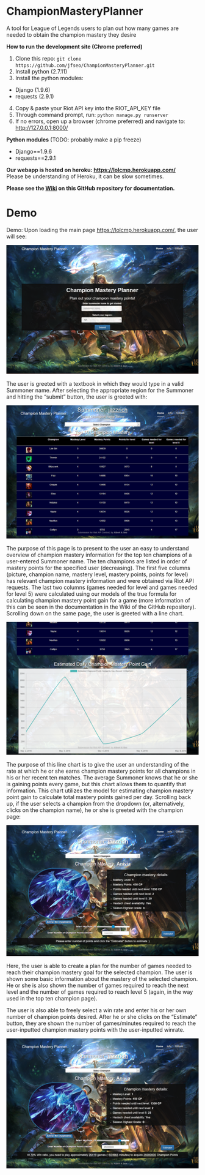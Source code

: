 # ChampionMasteryPlanner
A tool for League of Legends users to plan out how many games are needed to obtain the champion mastery they desire

**How to run the development site (Chrome preferred)**  

1. Clone this repo: ```git clone https://github.com/jfseo/ChampionMasteryPlanner.git```
2. Install python (2.7.11)
3. Install the python modules:
  * Django (1.9.6)
  * requests (2.9.1)
4. Copy & paste your Riot API key into the RIOT_API_KEY file
5. Through command prompt, run: ```python manage.py runserver```
6. If no errors, open up a browser (chrome preferred) and navigate to: http://127.0.0.1:8000/


**Python modules** (TODO: probably make a pip freeze)
* Django==1.9.6
* requests==2.9.1

**Our webapp is hosted on heroku: https://lolcmp.herokuapp.com/**  
Please be understanding of Heroku, it can be slow sometimes.

**Please see the [Wiki](https://github.com/jfseo/ChampionMasteryPlanner/wiki/Documentation) on this GitHub repository for documentation.**

# Demo

Demo:
Upon loading the main page https://lolcmp.herokuapp.com/, the user will see:

![alt tag](./images/mainpage.png)

The user is greeted with a textbook in which they would type in a valid Summoner name. After selecting the appropriate region for the Summoner and hitting the “submit” button, the user is greeted with:

![alt tag](./images/topten.png)

The purpose of this page is to present to the user an easy to understand overview of champion mastery information for the top ten champions of a user-entered Summoner name. The ten champions are listed in order of mastery points for the specified user (decreasing). The first five columns (picture, champion name, mastery level, mastery points, points for level) has relevant champion mastery information and were obtained via Riot API requests. The last two columns (games needed for level and games needed for level 5) were calculated using our models of the true formula for calculating champion mastery point gain for a game (more information of this can be seen in the documentation in the Wiki of the GitHub repository). 
Scrolling down on the same page, the user is greeted with a line chart. 

![alt tag](./images/chart.png)

The purpose of this line chart is to give the user an understanding of the rate at which he or she earns champion mastery points for all champions in his or her recent ten matches. The average Summoner knows that he or she is gaining points every game, but this chart allows them to quantify that information. This chart utilizes the model for estimating champion mastery point gain to calculate total mastery points gained per day. 
Scrolling back up, if the user selects a champion from the dropdown (or, alternatively, clicks on the champion name), he or she is greeted with the champion page:


![alt tag](./images/AniviaPage.png)


Here, the user is able to create a plan for the number of games needed to reach their champion mastery goal for the selected champion. The user is shown some basic information about the mastery of the selected champion. He or she is also shown the number of games required to reach the next level and the number of games required to reach level 5 (again, in the way used in the top ten champion page).

The user is also able to freely select a win rate and enter his or her own number of champion points desired.  After he or she clicks on the “Estimate” button, they are shown the number of games/minutes required to reach the user-inputted champion mastery points with the user-inputted winrate.

![alt tag](./images/CustomWinRatePoints.png)




